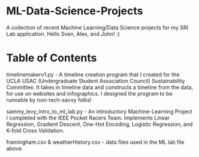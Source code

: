 # ML-Data-Science-Projects
A collection of recent Machine Learning/Data Science projects for my SRI Lab application. Hello Sven, Alex, and John! :)


# Table of Contents

timelinemakerv1.py - A timeline creation program that I created for the UCLA USAC (Undergraduate Student Association Council) Sustainability Committee. It takes in timeline data and constructs a timeline from the data, for use on websites and infographics. I designed the program to be runnable by non-tech-savvy folks!

sammy_levy_intro_to_ml_lab.py - An introductory Machine-Learning Project I completed with the IEEE Pocket Racers Team. Implements Linear Regression, Gradient Descent, One-Hot Encoding, Logistic Regression, and K-fold Cross Validation.

framingham.csv & weatherHistory.csv - data files used in the ML lab file above. 
